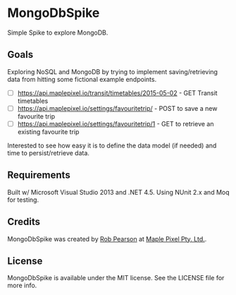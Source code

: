 # MongoDbSpike
Simple Spike to explore MongoDB.

## Goals

Exploring NoSQL and MongoDB by trying to implement saving/retrieving data from hitting some fictional example endpoints.

- [ ] https://api.maplepixel.io/transit/timetables/2015-05-02 - GET Transit timetables
- [ ] https://api.maplepixel.io/settings/favouritetrip/ - POST to save a new favourite trip
- [ ] https://api.maplepixel.io/settings/favouritetrip/1 - GET to retrieve an existing favourite trip

Interested to see how easy it is to define the data model (if needed) and time to persist/retrieve data.

## Requirements

Built w/ Microsoft Visual Studio 2013 and .NET 4.5.  Using NUnit 2.x and Moq for testing.

## Credits

MongoDbSpike was created by [Rob Pearson](http://twitter.com/robpearson) at [Maple Pixel Pty. Ltd.](http://maplepixel.com.au).

## License

MongoDbSpike is available under the MIT license. See the LICENSE file for more info.
